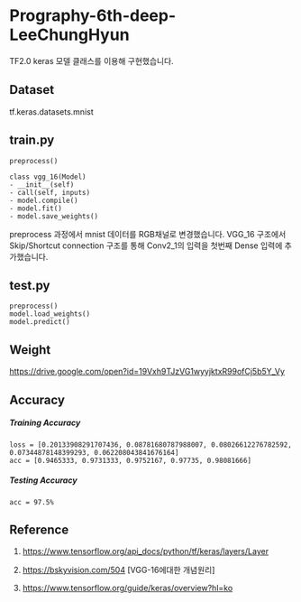 # Prography-6th-deep-LeeChungHyun
TF2.0 keras 모델 클래스를 이용해 구현했습니다.

## Dataset
tf.keras.datasets.mnist

## train.py

```
preprocess()

class vgg_16(Model)
- __init__(self)
- call(self, inputs)
- model.compile()
- model.fit()
- model.save_weights()
```
preprocess 과정에서 mnist 데이터를 RGB채널로 변경했습니다.
VGG_16 구조에서 Skip/Shortcut connection 구조를 통해 Conv2_1의 입력을 첫번째 Dense 입력에 추가했습니다. 

## test.py

```
preprocess()
model.load_weights()
model.predict()
```

## Weight
https://drive.google.com/open?id=19Vxh9TJzVG1wyyjktxR99ofCj5b5Y_Vy <br>

## Accuracy
##### Training Accuracy #####
```
loss = [0.20133908291707436, 0.08781680787988007, 0.08026612276782592, 0.07344878148399293, 0.062208043841676164]
acc = [0.9465333, 0.9731333, 0.9752167, 0.97735, 0.98081666]
```

##### Testing Accuracy #####
```
acc = 97.5%
```

## Reference

1. https://www.tensorflow.org/api_docs/python/tf/keras/layers/Layer <br>

2. https://bskyvision.com/504 [VGG-16에대한 개념원리] <br>

3. https://www.tensorflow.org/guide/keras/overview?hl=ko <br>


